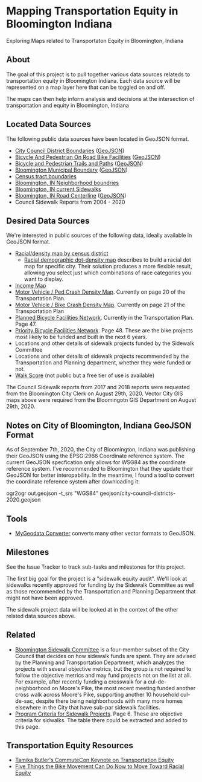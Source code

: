 # Mapping Transportation Equity in Bloomington Indiana

Exploring Maps related to Transportaton Equity in Bloomington, Indiana

## About

The goal of this project is to pull together various data sources relateds to transportation
equity in Bloomington Indiana. Each data source will be represented on a map layer here
that can be toggled on and off.

The maps can then help inform analysis and decisions at the intersection of transportation
and equity in Bloomington, Indiana

## Located Data Sources

The following public data sources have been located in GeoJSON format.

 * [City Council District Boundaries](https://data.bloomington.in.gov/dataset/city-council-district-maps) ([GeoJSON](http://bloomington.in.gov/geoserver/publicgis/ows?service=WFS&version=1.0.0&request=GetFeature&typeName=publicgis:CityCouncilDistricts&outputFormat=application/json))
 * [Bicycle And Pedestrian On Road Bike Facilities](https://data.bloomington.in.gov/dataset/bicycle-and-pedestrian-on-road-bike-facilities-gis-data) ([GeoJSON](https://bloomington.in.gov/geoserver/publicgis/ows?service=WFS&version=1.0.0&request=GetFeature&typeName=publicgis:BikeLanesRoutes&outputFormat=application%2Fjson))
 * [Bicycle and Pedestrian Trails and Paths](https://data.bloomington.in.gov/dataset/bicycle-and-pedestrian-facilities-trails-and-paths-gis-data) ([GeoJSON](https://bloomington.in.gov/geoserver/publicgis/ows?service=WFS&version=1.0.0&request=GetFeature&typeName=publicgis:TrailsAndPaths&outputFormat=application/json))
 * [Bloomington Municipal Boundary](https://data.bloomington.in.gov/dataset/bloomington-municipal-boundary-gis-data) ([GeoJSON](https://bloomington.in.gov/geoserver/publicgis/ows?service=WFS&version=1.0.0&request=GetFeature&typeName=publicgis:BloomingtonMunicipalBoundary&outputFormat=application%2Fjson))
 * [Census tract boundaries](./geojson/bloomington-2010-census-tracts.geojson)
 * [Bloomington, IN Neighborhood boundries](https://bloomington.in.gov/geoserver/publicgis/ows?service=WFS&version=1.0.0&request=GetFeature&typeName=publicgis:CityNeighborhoodAssociations&outputFormat=application%2Fjson)
 * [Bloomington, IN current Sidewalks](https://bloomington.in.gov/geoserver/publicgis/ows?service=WFS&version=1.0.0&request=GetFeature&typeName=publicgis:SidewalkInventory&outputFormat=application%2Fjson)
 * [Bloomington, IN Road Centerline](https://data.bloomington.in.gov/dataset/road-centerline-gis-data/resource/75f934c3-91e0-4dd8-93da-a41ee6320a92) ([GeoJSON](https://bloomington.in.gov/geoserver/publicgis/ows?service=WFS&version=1.0.0&request=GetFeature&typeName=publicgis:RoadCenterlines&outputFormat=application%2Fjson))
 * Council Sidewalk Reports from 2004 - 2020


## Desired Data Sources

We're interested in public sources of the following data, ideally available in GeoJSON format.

 * [Racial/density map by census district](http://racialdotmap.demographics.coopercenter.org/)
   * [Racial demographic dot-density map](https://observablehq.com/@aboutaaron/racial-demographic-dot-density-map) describes to build a racial dot map for specific city. Their
     solution produces a more flexible result, allowing you select just which combinations of race categories you want to display.
 * [Income Map](http://www.city-data.com/income/income-Bloomington-Indiana.html)
 * [Motor Vehicle / Ped Crash Density Map](https://bloomington.in.gov/sites/default/files/2019-07/05.22.2019%20Transportation%20Plan%20Council%20Approved%20edits_0.pdf#page=20&zoom=280,-207,624). Currently on page 20 of the Transportation Plan.
 * [Motor Vehicle / Bike Crash Density Map](https://bloomington.in.gov/sites/default/files/2019-07/05.22.2019%20Transportation%20Plan%20Council%20Approved%20edits_0.pdf#page=21&zoom=280,-207,624). Currently on page
 21 of the Transportation Plan
 * [Planned Bicycle Facilities Network](https://bloomington.in.gov/sites/default/files/2019-07/05.22.2019%20Transportation%20Plan%20Council%20Approved%20edits_0.pdf#page=47&zoom=280,-207,792). Currently in the Transportation Plan. Page 47.
 * [Priority Bicycle Facilities Network](https://bloomington.in.gov/sites/default/files/2019-07/05.22.2019%20Transportation%20Plan%20Council%20Approved%20edits_0.pdf#page=48&zoom=280,-207,737). Page 48. These are the bike projects most likely to be funded and built in the next 6 years.
 * Locations and other details of sidewalk projects funded by the Sidewalk Committee
 * Locations and other details of sidewalk projects recommended by the Transportation and Planning
   department, whether they were funded or not.
 * [Walk Score](https://www.walkscore.com/) (not public but a free tier of use is available)

The Council Sidewalk reports from 2017 and 2018 reports were requested from the Bloomington City Clerk on August 29th, 2020.
Vector City GIS maps above were required from the Bloomingotn GIS Department on August 29th, 2020.

## Notes on City of Bloomington, Indiana GeoJSON Format

As of September 7th, 2020, the City of Bloomington, Indiana was publishing their GeoJSON
using the EPSG:2966 Coordinate reference system. The current GeoJSON specfication only allows
for WSG84 as the coordinate reference system. I've recommended to Bloomington that they
update their GeoJSON for better interopability. In the meantime, I found a tool to convert
the coordinate reference system after downloading it:

   ogr2ogr out.geojson -t_srs "WGS84" geojson/city-council-districts-2020.geojson

## Tools

 * [MyGeodata Converter](https://mygeodata.cloud/sitemap/conversionslist?style=converter&type=1) converts many other vector formats to GeoJSON.

## Milestones

See the Issue Tracker to track sub-tasks and milestones for this project.

The first big goal for the project is a "sidewalk equity audit".  We'll
look at sidewalks recently approved for funding by the Sidewalk Committee as
well as those recommended by the Transportation and Planning Department that might
not have been approved.

The sidewalk project data will be looked at in the context of the other related data sources above.


## Related 

 * [Bloomington Sidewalk Committee](https://www.bloomington.in.gov/council/sidewalks) is a
   four-member subset of the City Council that decides on how sidewalk funds
   are spent. They are advised by the Planning and Transportation Department,
   which
   analyzes the projects with several objective metrics, but the group is not required to follow
   the objective metrics and may fund projects not on the list at all. For example, after
   recently funding a crosswalk for a cul-de-neighborhood on Moore's Pike, the most
   recent meeting funded another cross walk across Moore's Pike, supporting another
   10 household cul-de-sac, despite there being neighborhoods with many more homes elsewhere in
   the City that have sub-par sidewalk facilities.
 * [Program Criteria for Sidewalk Projects](https://bloomington.in.gov/sites/default/files/2020-02/Sidewalk%20Report%20-%20FINAL%20-%20with%20signatures.pdf#page=6&zoom=200,-51,108). Page 6. These are objective criteria for sidwalks. The table there could be extracted and added to this page.

## Transportation Equity Resources

 * [Tamika Butler's CommuteCon Keynote on Transportation Equity](https://commutecon.com/commutecon-2020/transportation-equity-tamika-butler)
 * [Five Things the Bike Movement Can Do Now to Move Toward Racial Equity](https://www.centerforsocialinclusion.org/five-things-the-bike-movement-can-do-now-to-move-toward-racial-equity/)
